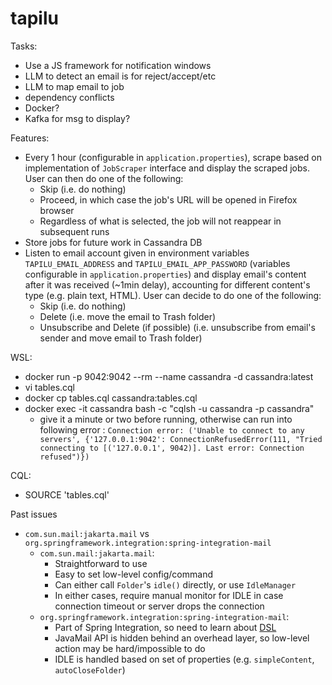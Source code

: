 # tapilu

Tasks:
- Use a JS framework for notification windows
- LLM to detect an email is for reject/accept/etc
- LLM to map email to job
- dependency conflicts
- Docker?
- Kafka for msg to display?

Features:
- Every 1 hour (configurable in `application.properties`), scrape based on implementation of `JobScraper` interface and display the scraped jobs. User can then do one of the following:
  - Skip (i.e. do nothing)
  - Proceed, in which case the job's URL will be opened in Firefox browser
  - Regardless of what is selected, the job will not reappear in subsequent runs
- Store jobs for future work in Cassandra DB
- Listen to email account given in environment variables `TAPILU_EMAIL_ADDRESS` and `TAPILU_EMAIL_APP_PASSWORD` (variables configurable in `application.properties`) and display email's content after it was received (~1min delay), accounting for different content's type (e.g. plain text, HTML). User can decide to do one of the following:
  - Skip (i.e. do nothing)
  - Delete (i.e. move the email to Trash folder)
  - Unsubscribe and Delete (if possible) (i.e. unsubscribe from email's sender and move email to Trash folder)

WSL:
- docker run -p 9042:9042 --rm --name cassandra -d cassandra:latest
- vi tables.cql
- docker cp tables.cql cassandra:tables.cql
- docker exec -it cassandra bash -c "cqlsh -u cassandra -p cassandra"
  - give it a minute or two before running, otherwise can run into following error : `Connection error: ('Unable to connect to any servers', {'127.0.0.1:9042': ConnectionRefusedError(111, "Tried connecting to [('127.0.0.1', 9042)]. Last error: Connection refused")})`

CQL:
- SOURCE 'tables.cql'


Past issues
- `com.sun.mail:jakarta.mail` vs `org.springframework.integration:spring-integration-mail`
  - `com.sun.mail:jakarta.mail`:
    - Straightforward to use
    - Easy to set low-level config/command
    - Can either call `Folder`'s `idle()` directly, or use `IdleManager`
    - In either cases, require manual monitor for IDLE in case connection timeout or server drops the connection
  - `org.springframework.integration:spring-integration-mail`:
    - Part of Spring Integration, so need to learn about [DSL](https://docs.spring.io/spring-integration/reference/dsl.html)
    - JavaMail API is hidden behind an overhead layer, so low-level action may be hard/impossible to do
    - IDLE is handled based on set of properties (e.g. `simpleContent`, `autoCloseFolder`)